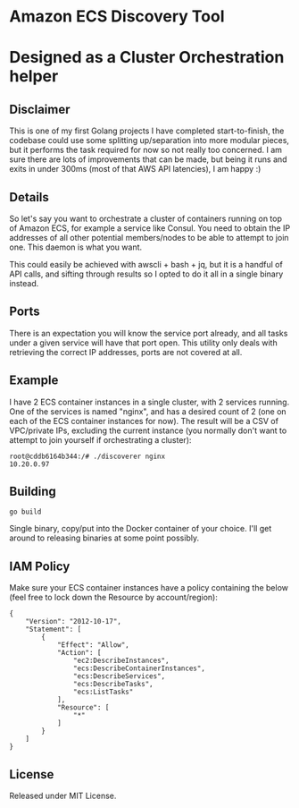 # Amazon ECS Discovery Tool
# Designed as a Cluster Orchestration helper

## Disclaimer

This is one of my first Golang projects I have completed start-to-finish, the codebase could use
some splitting up/separation into more modular pieces, but it performs the task required for now
so not really too concerned. I am sure there are lots of improvements that can be made, but being it runs
and exits in under 300ms (most of that AWS API latencies), I am happy :)

## Details

So let's say you want to orchestrate a cluster of containers running on top of Amazon ECS,
for example a service like Consul. You need to obtain the IP addresses of all other potential
members/nodes to be able to attempt to join one. This daemon is what you want.

This could easily be achieved with awscli + bash + jq, but it is a handful of API calls,
and sifting through results so I opted to do it all in a single binary instead.

## Ports

There is an expectation you will know the service port already, and all tasks under a given service
will have that port open. This utility only deals with retrieving the correct IP addresses, ports
are not covered at all.

## Example

I have 2 ECS container instances in a single cluster, with 2 services running.
One of the services is named "nginx", and has a desired count of 2 (one on each of the ECS
container instances for now). The result will be a CSV of VPC/private IPs, excluding the current
instance (you normally don't want to attempt to join yourself if orchestrating a cluster):

```
root@cddb6164b344:/# ./discoverer nginx
10.20.0.97
```

## Building

```
go build
```

Single binary, copy/put into the Docker container of your choice. I'll get around to releasing binaries at some point possibly.

## IAM Policy

Make sure your ECS container instances have a policy containing the below (feel free to lock down the Resource by account/region):

```
{
    "Version": "2012-10-17",
    "Statement": [
        {
            "Effect": "Allow",
            "Action": [
                "ec2:DescribeInstances",
                "ecs:DescribeContainerInstances",
                "ecs:DescribeServices",
                "ecs:DescribeTasks",
                "ecs:ListTasks"
            ],
            "Resource": [
                "*"
            ]
        }
    ]
}
```

## License

Released under MIT License.
